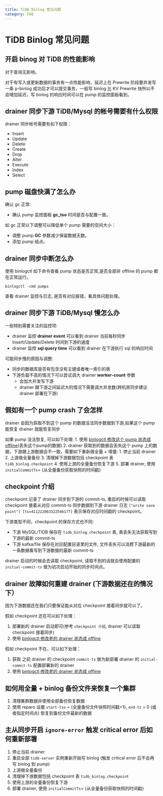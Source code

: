 ```yaml
---
title: TiDB Binlog 常见问题
category: FAQ
---
```


# TiDB Binlog 常见问题

## 开启 binog 对 TiDB 的性能影响

对于查询无影响。

对于有写入或更新数据的事务有一点性能影响，延迟上在 Prewrite 阶段要并发写一条 p-binlog 成功后才可以提交事务，一般写 binlog 比 KV Prewrite 快所以不会增加延迟，写 binlog 的响应时间可以在 pump 的监控面板看到。

## drainer 同步下游 TiDB/Mysql 的帐号需要有什么权限

drainer 同步帐号需要有如下权限：

* Insert
* Update
* Delete
* Create
* Drop
* Alter
* Execute
* Index
* Select

## pump 磁盘快满了怎么办

确认 gc 正常:
- 确认 pump 监控面板 **gc_tso** 时间是否与配置一致。

如 gc 正常以下调整可以降低单个 pump 需要的空间大小：

- 调整 pump **GC** 参数减少保留数据天数。
- 添加 pump 结点。

## drainer 同步中断怎么办

使用 binlogctl 如下命令查看 pump 状态是否正常,是否全部非 offline 的 pump 都在正常运行。

```
binlogctl -cmd pumps
```

查看 drainer 监控与日志, 是否有对应报错，看具体问题处理。

## drainer 同步下游 TiDB/Mysql 慢怎么办

一些特别需要关注的监控项:

- drainer 监控 **drainer event** 可以看到 drainer 当前每秒同步 Insert/Update/Delete 时间到下游的速度
- drainer 监控 **sql query time** 可以看到 drainer 在下游执行 sql 的响应时间

可能同步慢的原因与调整:

- 同步的数据库是否有包含没有主键或者唯一索引的表
- 下游负载不高的情况下可以尝试调大 drainer **worker-count** 参数
    - 会加大并发写下游
    - drainer 跟下游之间延迟大的情况下需要调大并发数(跨机房同步建议 drainer 部署在下游)

## 假如有一个 pump crash 了会怎样

drainer 会因为获取不到这个 pump 的数据没法同步数据到下游,如果这个 pump 能恢复 drainer 就能恢复同步

如果 pump 没法恢复, 可以如下处理:
    1. 使用 [binlogctl 修改这个 pump 状态成 offline](/dev/how-to/maintain/tidb-binlog.md)(丢失这个pump的数据)
    2. drainer 获取到的数据会丢失这个 pump 上的数据，下游跟上游数据会不一致，需要如下重新做全量 + 增量:
        1. 停止当前 drainer
        2. 上游做全量备份
        3. 清理掉下游数据包括 checkpoint 表 `tidb_binlog.checkpoint`
        4. 使用上游的全量备份恢复下游
        5. 部署 drainer, 使用 `initialCommitTs`= {从全量备份获取快照的时间戳}

## checkpoint 介绍

checkpoint 记录了 drainer 同步到下游的 commit-ts, 重启的时候可以读取 checkpoint 接着从对应 commit-ts 同步数据到下游
drainer 日志 `["write save point"] [ts=411222863322546177]` 表示保存对应时间戳的 checkpoint。

下游类型不同，checkpoint 的保存方式也不同:

- 下游 MySQL/TiDB 保存在 `tidb_binlog.checkpoint` 表, 表丢失无法获取写到下游的最新 commit-ts
- 下游 kafka/file 保存在对应配置目录里的文件, 文件丢失可以消费下游最新的一条数据看写到下游数据的最新 commit-ts

drainer 启动的时候会去读取 checkpoint, 读取不到的话就会使用配置的 `initial-commit-ts` 做为初次启动开始的同步时间点。

## drainer 故障如何重建 drainer (下游数据还在的情况下）

因为下游数据还在我们只要保证能从对应 checkpoint 接着同步就可以了。

假如 checkpoint 还在可以如下处理：
1. 部署新的 drainer 启动即可(参考 `checkpoint 介绍`, drainer 可以读取 checkpoint 接着同步)
2. 使用 [binlogctl 修改老的 drainer 状态成 offline](/dev/how-to/maintain/tidb-binlog.md)

假如 checkpoint 不在，可以如下处理：
1. 获取 之前 drainer 的 checkpoint `commit-ts` 做为新部署 drainer 的 `initial-commit-ts` 配置部署新的 drainer
2. 使用 [binlogctl 修改老的 drainer 状态成 offline](/dev/how-to/maintain/tidb-binlog.md)

## 如何用全量 + binlog 备份文件来恢复一个集群

1. 清理集群数据并使用全部备份恢复数据
2. 使用 reparo 设置 `start-tso` = {全量备份文件快照时间戳+1}, `end-ts` = 0 (或者指定时间点) 恢复到备份文件最新的数据

## 主从同步开启 `ignore-error` 触发 critical error 后如何重新部署

1. 停止当前 drainer
2. 重启全部 `tidb-server` 实例重新开始写 binlog (触发 critical error 后不会再写 binlog 到 pump)
3. 上游做全量备份
4. 清理掉下游数据包括 checkpoint 表 `tidb_binlog.checkpoint`
5. 使用上游的全量备份恢复下游
6. 部署 drainer, 使用 `initialCommitTs`= {从全量备份获取快照的时间戳}
